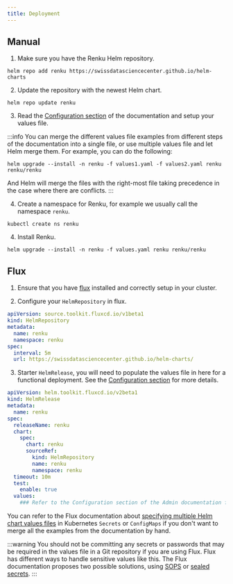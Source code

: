 ```yaml
---
title: Deployment
---
```


## Manual

1. Make sure you have the Renku Helm repository.

```
helm repo add renku https://swissdatasciencecenter.github.io/helm-charts
```

2. Update the repository with the newest Helm chart.

```
helm repo update renku
```

3. Read the [Configuration section](02-configuration.md) of the documentation and setup your values file.

:::info
You can merge the different values file examples from different steps of the documentation
into a single file, or use multiple values file and let Helm merge them. 
For example, you can do the following:
```
helm upgrade --install -n renku -f values1.yaml -f values2.yaml renku renku/renku
```
And Helm will merge the files with the right-most file taking precedence in the case where
there are conflicts.
:::

4. Create a namespace for Renku, for example we usually call the namespace `renku`.

```
kubectl create ns renku
```

4. Install Renku.

```
helm upgrade --install -n renku -f values.yaml renku renku/renku
```

## Flux

1. Ensure that you have [flux](https://fluxcd.io/) installed and correctly setup in your cluster.

2. Configure your `HelmRepository` in flux.

```yaml
apiVersion: source.toolkit.fluxcd.io/v1beta1
kind: HelmRepository
metadata:
  name: renku
  namespace: renku
spec:
  interval: 5m
  url: https://swissdatasciencecenter.github.io/helm-charts/
```

3. Starter `HelmRelease`, you will need to populate the values file in here for
a functional deployment. See the [Configuration section](02-configuration.md) for more details.


```yaml
apiVersion: helm.toolkit.fluxcd.io/v2beta1
kind: HelmRelease
metadata:
  name: renku
spec:
  releaseName: renku
  chart:
    spec:
      chart: renku
      sourceRef:
        kind: HelmRepository
        name: renku
        namespace: renku
  timeout: 10m
  test:
    enable: true
  values:
    ### Refer to the Configuration section of the Admin documentation for the values file.
```

You can refer to the Flux documentation about 
[specifying multiple Helm chart values files](https://fluxcd.io/flux/components/helm/helmreleases/#values)
in Kubernetes `Secrets` or `ConfigMaps` if you don't want to merge all the examples from the documentation by hand.

:::warning
You should not be committing any secrets or passwords that may be required in the values file
in a Git repository if you are using Flux. Flux has different ways to handle sensitive values 
like this. The Flux documentation proposes two possible solutions, using 
[SOPS](https://fluxcd.io/flux/guides/mozilla-sops/) or [sealed secrets](https://fluxcd.io/flux/guides/sealed-secrets/).
:::
